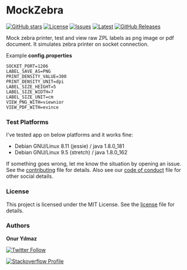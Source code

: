 # MockZebra

[![GitHub stars](https://img.shields.io/github/stars/csonuryilmaz/MockZebra.svg?style=social&label=Star)](http://bit.ly/2PKSevR)   [![License](https://img.shields.io/badge/license-MIT-blue.svg)](LICENSE)   [![Issues](https://img.shields.io/github/issues/csonuryilmaz/MockZebra.svg)](https://github.com/csonuryilmaz/MockZebra/issues)   [![Latest](https://img.shields.io/badge/release-v1.0.0.0-red.svg)](https://github.com/csonuryilmaz/MockZebra/releases/latest)   [![GitHub Releases](https://img.shields.io/github/downloads/csonuryilmaz/MockZebra/latest/total.svg)](https://github.com/csonuryilmaz/MockZebra/releases/latest)


Mock zebra printer, test and view raw ZPL labels as png image or pdf document. It simulates zebra printer on socket connection.

Example **config.properties** 

```
SOCKET_PORT=1206
LABEL_SAVE_AS=PNG
PRINT_DENSITY_VALUE=300
PRINT_DENSITY_UNIT=dpi 
LABEL_SIZE_HEIGHT=5
LABEL_SIZE_WIDTH=7
LABEL_SIZE_UNIT=cm
VIEW_PNG_WITH=viewnior
VIEW_PDF_WITH=evince
```

### Test Platforms

I've tested app on below platforms and it works fine:

* Debian GNU/Linux 8.11 (jessie) / java 1.8.0_181
* Debian GNU/Linux 9.5 (stretch) / java 1.8.0_162

If something goes wrong, let me know the situation by opening an issue. See the [contributing](CONTRIBUTING.md) file for details. Also see our [code of conduct](CODE_OF_CONDUCT.md) file for other social details.

### License

This project is licensed under the MIT License. See the [license](LICENSE) file for details.

### Authors

**Onur Yılmaz**     

[![Twitter Follow](https://img.shields.io/twitter/follow/csonuryilmaz.svg?style=social)](http://bit.ly/2RCmMgx)

[![Stackoverflow Profile](https://stackoverflow.com/users/flair/1750142.png)](http://bit.ly/2qu14zS)
